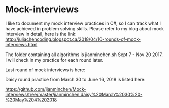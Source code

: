 # Mock-interviews
I like to document my mock interview practices in C#, so I can track what I have achieved in problem solving skills. Please refer to my blog about mock interview in detail, here is the link: http://juliachencoding.blogspot.ca/2018/04/10-rounds-of-mock-interviews.html

The folder containing all algorithms is jianminchen.sh Sept 7 - Nov 20 2017. I will check in my practice for each round later. 

Last round of mock interviews is here:

Daisy round practice from March 30 to June 16, 2018 is listed here:

https://github.com/jianminchen/Mock-interviews/tree/master/jianminchen.daisy%20March%2030%20-%20May%204%202018

